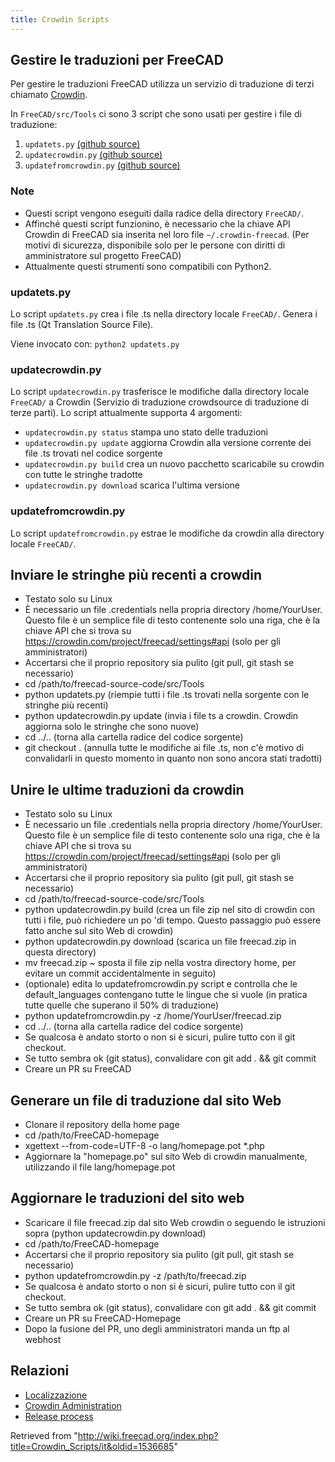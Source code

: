 ```yaml
---
title: Crowdin Scripts
---
```

## Gestire le traduzioni per FreeCAD

Per gestire le traduzioni FreeCAD utilizza un servizio di traduzione di terzi chiamato [Crowdin](https://crowdin.com/project/freecad).

In `FreeCAD/src/Tools` ci sono 3 script che sono usati per gestire i file di traduzione:

1. `updatets.py` [(github source)](https://github.com/FreeCAD/FreeCAD/blob/master/src/Tools/updatets.py)
2. `updatecrowdin.py` [(github source)](https://github.com/FreeCAD/FreeCAD/blob/master/src/Tools/updatecrowdin.py)
3. `updatefromcrowdin.py` [(github source)](https://github.com/FreeCAD/FreeCAD/blob/master/src/Tools/updatefromcrowdin.py)

### Note

* Questi script vengono eseguiti dalla radice della directory `FreeCAD/`.
* Affinché questi script funzionino, è necessario che la chiave API Crowdin di FreeCAD sia inserita nel loro file `~/.crowdin-freecad`. (Per motivi di sicurezza, disponibile solo per le persone con diritti di amministratore sul progetto FreeCAD)
* Attualmente questi strumenti sono compatibili con Python2.

### updatets.py

Lo script `updatets.py` crea i file .ts nella directory locale `FreeCAD/`. Genera i file .ts (Qt Translation Source File).

Viene invocato con:
`python2 updatets.py`

### updatecrowdin.py

Lo script `updatecrowdin.py` trasferisce le modifiche dalla directory locale `FreeCAD/` a Crowdin (Servizio di traduzione crowdsource di traduzione di terze parti). Lo script attualmente supporta 4 argomenti:

* `updatecrowdin.py status` stampa uno stato delle traduzioni
* `updatecrowdin.py update` aggiorna Crowdin alla versione corrente dei file .ts trovati nel codice sorgente
* `updatecrowdin.py build` crea un nuovo pacchetto scaricabile su crowdin con tutte le stringhe tradotte
* `updatecrowdin.py download` scarica l'ultima versione

### updatefromcrowdin.py

Lo script `updatefromcrowdin.py` estrae le modifiche da crowdin alla directory locale `FreeCAD/`.

## Inviare le stringhe più recenti a crowdin

* Testato solo su Linux
* È necessario un file .credentials nella propria directory /home/YourUser. Questo file è un semplice file di testo contenente solo una riga, che è la chiave API che si trova su <https://crowdin.com/project/freecad/settings#api> (solo per gli amministratori)
* Accertarsi che il proprio repository sia pulito (git pull, git stash se necessario)
* cd /path/to/freecad-source-code/src/Tools
* python updatets.py (riempie tutti i file .ts trovati nella sorgente con le stringhe più recenti)
* python updatecrowdin.py update (invia i file ts a crowdin. Crowdin aggiorna solo le stringhe che sono nuove)
* cd ../.. (torna alla cartella radice del codice sorgente)
* git checkout . (annulla tutte le modifiche ai file .ts, non c'è motivo di convalidarli in questo momento in quanto non sono ancora stati tradotti)

## Unire le ultime traduzioni da crowdin

* Testato solo su Linux
* È necessario un file .credentials nella propria directory /home/YourUser. Questo file è un semplice file di testo contenente solo una riga, che è la chiave API che si trova su <https://crowdin.com/project/freecad/settings#api> (solo per gli amministratori)
* Accertarsi che il proprio repository sia pulito (git pull, git stash se necessario)
* cd /path/to/freecad-source-code/src/Tools
* python updatecrowdin.py build (crea un file zip nel sito di crowdin con tutti i file, può richiedere un po 'di tempo. Questo passaggio può essere fatto anche sul sito Web di crowdin)
* python updatecrowdin.py download (scarica un file freecad.zip in questa directory)
* mv freecad.zip ~ sposta il file zip nella vostra directory home, per evitare un commit accidentalmente in seguito)
* (optionale) edita lo updatefromcrowdin.py script e controlla che le default\_languages contengano tutte le lingue che si vuole (in pratica tutte quelle che superano il 50% di traduzione)
* python updatefromcrowdin.py -z /home/YourUser/freecad.zip
* cd ../.. (torna alla cartella radice del codice sorgente)
* Se qualcosa è andato storto o non si è sicuri, pulire tutto con il git checkout.
* Se tutto sembra ok (git status), convalidare con git add . && git commit
* Creare un PR su FreeCAD

## Generare un file di traduzione dal sito Web

* Clonare il repository della home page
* cd /path/to/FreeCAD-homepage
* xgettext --from-code=UTF-8 -o lang/homepage.pot \*.php
* Aggiornare la "homepage.po" sul sito Web di crowdin manualmente, utilizzando il file lang/homepage.pot

## Aggiornare le traduzioni del sito web

* Scaricare il file freecad.zip dal sito Web crowdin o seguendo le istruzioni sopra (python updatecrowdin.py download)
* cd /path/to/FreeCAD-homepage
* Accertarsi che il proprio repository sia pulito (git pull, git stash se necessario)
* python updatefromcrowdin.py -z /path/to/freecad.zip
* Se qualcosa è andato storto o non si è sicuri, pulire tutto con il git checkout.
* Se tutto sembra ok (git status), convalidare con git add . && git commit
* Creare un PR su FreeCAD-Homepage
* Dopo la fusione del PR, uno degli amministratori manda un ftp al webhost

## Relazioni

* [Localizzazione](/Localisation/it "Localisation/it")
* [Crowdin Administration](/Crowdin_Administration/it "Crowdin Administration/it")
* [Release process](/index.php?title=Release_process/it&action=edit&redlink=1 "Release process/it (page does not exist)")

Retrieved from "<http://wiki.freecad.org/index.php?title=Crowdin_Scripts/it&oldid=1536685>"